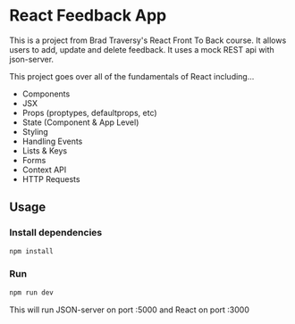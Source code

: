 # React Feedback App

This is a project from Brad Traversy's React Front To Back course. It allows users to add, update and delete feedback. It uses a mock REST api with json-server.

This project goes over all of the fundamentals of React including...

- Components
- JSX
- Props (proptypes, defaultprops, etc)
- State (Component & App Level)
- Styling
- Handling Events
- Lists & Keys
- Forms
- Context API
- HTTP Requests

## Usage

### Install dependencies

```bash
npm install
```

### Run

```bash
npm run dev
```

This will run JSON-server on port :5000 and React on port :3000